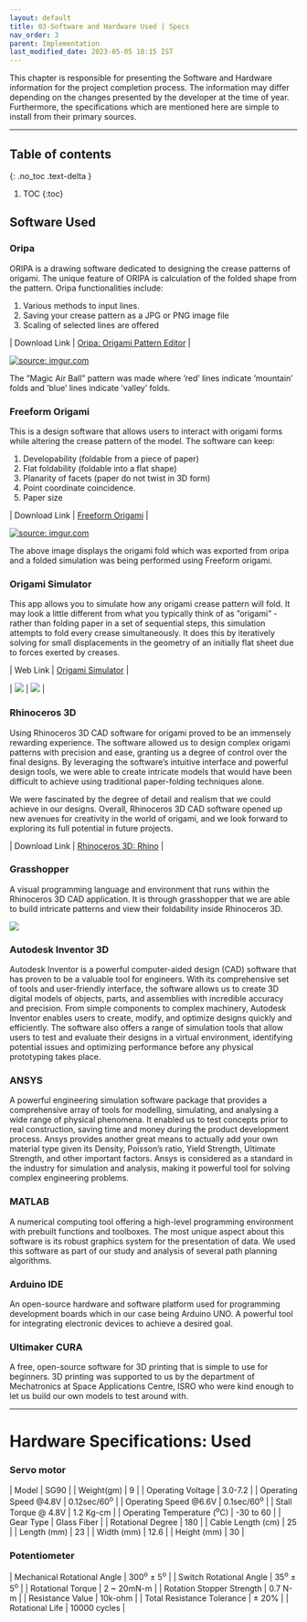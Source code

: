 ```yaml
---
layout: default
title: 03-Software and Hardware Used | Specs
nav_order: 3
parent: Implementation
last_modified_date: 2023-05-05 18:15 IST 
---
```


This chapter is responsible for presenting the Software and Hardware information for the project completion process. The information may differ depending on the changes presented by the developer at the time of year. Furthermore, the specifications which are mentioned here are simple to install from their primary sources.

---

## Table of contents
{: .no_toc .text-delta }

1. TOC
{:toc}

## Software Used

### Oripa

ORIPA is a drawing software dedicated to designing the crease patterns of origami. The unique feature of ORIPA is calculation of the folded shape from the pattern. Oripa functionalities include: 
1. Various methods to input lines. 
2. Saving your crease pattern as a JPG or PNG image file 
3. Scaling of selected lines are offered

| Download Link | <a href="https://github.com/oripa/oripa">Oripa: Origami Pattern Editor</a> |

<a href="https://imgur.com/eCsfCKx"><img src="https://i.imgur.com/eCsfCKx.png" title="source: imgur.com" /></a>

The ”Magic Air Ball” pattern was made where ’red’ lines indicate ’mountain’ folds and ’blue’ lines indicate ’valley’ folds.

### Freeform Origami

This is a design software that allows users to interact with origami forms while altering the crease pattern of the model. The software can keep:
1. Developability (foldable from a piece of paper) 
2. Flat foldability (foldable into a flat shape) 
3. Planarity of facets (paper do not twist in 3D form) 
4. Point coordinate coincidence. 
5. Paper size

| Download Link | <a href="https://origami.c.u-tokyo.ac.jp/~tachi/software/">Freeform Origami</a> |

<a href="https://imgur.com/d03pvgx"><img src="https://i.imgur.com/d03pvgx.png" title="source: imgur.com" /></a>

The above image displays the origami fold which was exported from oripa and a folded simulation was being performed using Freeform origami.

### Origami Simulator

This app allows you to simulate how any origami crease pattern will fold. It may look a little different from what you typically think of as ”origami” - rather than folding paper in a set of sequential steps, this simulation attempts to fold every crease simultaneously. It does this by iteratively solving for small displacements in the geometry of an initially flat sheet due to forces exerted by creases.

| Web Link | <a href="https://origamisimulator.org/">Origami Simulator</a> |

| <a href="https://imgur.com/TSvM2d3"><img src="https://i.imgur.com/TSvM2d3.png" /></a> | <a href="https://imgur.com/kh5wqRf"><img src="https://i.imgur.com/kh5wqRf.png" /></a> |

### Rhinoceros 3D

Using Rhinoceros 3D CAD software for origami proved to be an immensely rewarding experience. The software allowed us to design complex origami patterns with precision and ease, granting us a degree of control over the final designs. By leveraging the software’s intuitive interface and powerful design tools, we were able to create intricate models that would have been difficult to achieve using traditional paper-folding techniques alone. 

We were fascinated by the degree of detail and realism that we could achieve in our designs. Overall, Rhinoceros 3D CAD software opened up new avenues for creativity in the world of origami, and we look forward to exploring its full potential in future projects.

| Download Link | <a href="https://www.rhino3d.com/download">Rhinoceros 3D: Rhino</a> |

### Grasshopper

A visual programming language and environment that runs within the Rhinoceros 3D CAD application. It is through grasshopper that we are able to build intricate patterns and view their foldability inside Rhinoceros 3D.

<img src="https://storage.ning.com/topology/rest/1.0/file/get/2654830933?profile=original" />

### Autodesk Inventor 3D

Autodesk Inventor is a powerful computer-aided design (CAD) software that has proven to be a valuable tool for engineers. With its comprehensive set of tools and user-friendly interface, the software allows us to create 3D digital models of objects, parts, and assemblies with incredible accuracy and precision. From simple components to complex machinery, Autodesk Inventor enables users to create, modify, and optimize designs quickly and efficiently. The software also offers a range of simulation tools that allow users to test and evaluate their designs in a virtual environment, identifying potential issues and optimizing performance before any physical prototyping takes place.

### ANSYS 

A powerful engineering simulation software package that provides a comprehensive array of tools for modelling, simulating, and analysing a wide range of physical phenomena. It enabled us to test concepts prior to real construction, saving time and money during the product development process. Ansys provides another great means to actually add your own material type given its Density, Poisson’s ratio, Yield Strength, Ultimate Strength, and other important factors. Ansys is considered as a standard in the industry for simulation and analysis, making it powerful tool for solving complex engineering problems. 

### MATLAB 

A numerical computing tool offering a high-level programming environment with prebuilt functions and toolboxes. The most unique aspect about this software is its robust graphics system for the presentation of data. We used this software as part of our study and analysis of several path planning algorithms. 

### Arduino IDE 

An open-source hardware and software platform used for programming development boards which in our case being Arduino UNO. A powerful tool for integrating electronic devices to achieve a desired goal. 

### Ultimaker CURA 

A free, open-source software for 3D printing that is simple to use for beginners. 3D printing was supported to us by the department of Mechatronics at Space Applications Centre, ISRO who were kind enough to let us build our own models to test around with.

---

# Hardware Specifications: Used

### Servo motor 

| Model | SG90 |
| Weight(gm) | 9 | 
| Operating Voltage | 3.0-7.2 |
| Operating Speed @4.8V | 0.12sec/60<sup>o</sup> |
| Operating Speed @6.6V | 0.1sec/60<sup>o</sup> |
| Stall Torque @ 4.8V | 1.2 Kg-cm |
| Operating Temperature (<sup>o</sup>C) | -30 to 60 | 
| Gear Type | Glass Fiber |
| Rotational Degree | 180 | 
| Cable Length (cm) | 25 |
| Length (mm) | 23 |
| Width (mm) | 12.6 | 
| Height (mm) | 30 |

### Potentiometer 

| Mechanical Rotational Angle | 300<sup>o</sup> ± 5<sup>o</sup> |
| Switch Rotational Angle | 35<sup>o</sup> ± 5<sup>o</sup> |
| Rotational Torque | 2 ~ 20mN-m |
| Rotation Stopper Strength | 0.7 N-m |
| Resistance Value | 10k-ohm |
| Total Resistance Tolerance | ± 20% |
| Rotational Life | 10000 cycles |

